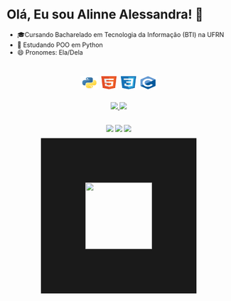 # __Olá, Eu sou Alinne Alessandra!__ 👋

- 🎓Cursando Bacharelado em Tecnologia da Informação (BTI) na UFRN
- 🌱 Estudando POO em Python
- 😄 Pronomes: Ela/Dela

<div style="display: inline_block"><br>
<p align="center">
  <img align="center" alt="Alinne-Python" height="30" width="40" src="https://raw.githubusercontent.com/devicons/devicon/master/icons/python/python-original.svg">
  <img align="center" alt="Alinne-HTML" height="30" width="40" src="https://raw.githubusercontent.com/devicons/devicon/master/icons/html5/html5-original.svg">
  <img align="center" alt="Alinne-CSS" height="30" width="40" src="https://raw.githubusercontent.com/devicons/devicon/master/icons/css3/css3-original.svg">  
  <img align="center" alt="Alinne-Csharp" height="30" width="40" src="https://raw.githubusercontent.com/devicons/devicon/master/icons/c/c-original.svg">
</p align="center">  
</div>

##

<div>
<p align="center">
  <a href="https://github.com/alinnealess">
  <img height="165em" src="https://github-readme-stats.vercel.app/api?username=alinnealess&show_icons=true&theme=onedark&include_all_commits=trur&count_private=true"/>
  <img height="165em" src="https://github-readme-stats.vercel.app/api/top-langs/?username=alinnealess&layout=compact&langs_count=11&theme=onedark"/>
 </p align="center"> 
</div>

##


<div> 
<p align="center">
 <a href="https://www.linkedin.com/in/alinne-alessandra-6595949a/" target="_blank" align="center"><img src="https://img.shields.io/badge/-LinkedIn-%230077B5?style=for-the-badge&logo=linkedin&logoColor=white" target="_blank" align="center"></a> 
  <a href = "mailto:alinne.alessandra@gmail.com"><img src="https://img.shields.io/badge/-Gmail-%23333?style=for-the-badge&logo=gmail&logoColor=white" target="_blank" align="center"></a>
  <a href="https://instagram.com/alinnealessandra" target="_blank" align="center"><img src="https://img.shields.io/badge/-Instagram-%23E4405F?style=for-the-badge&logo=instagram&logoColor=white" target="_blank" align="center"></a>
  
</p align="center">
  
  <p align="center">
  <a  href="https://picasion.com/"><img src="https://i.picasion.com/pic92/639cfdb709f540a0ccc8ab86c2e6a4c1.gif" width="150" height="150" border="100"></a> </a>
  </p align="center">
</div>


 

